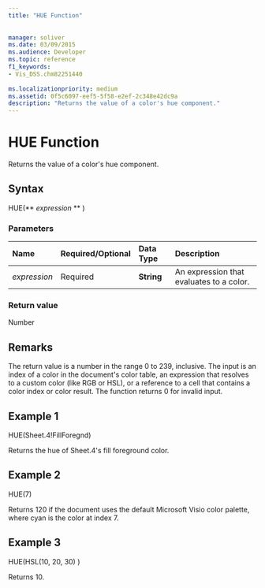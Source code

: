 ```yaml
---
title: "HUE Function"
 
 
manager: soliver
ms.date: 03/09/2015
ms.audience: Developer
ms.topic: reference
f1_keywords:
- Vis_DSS.chm82251440
 
ms.localizationpriority: medium
ms.assetid: 0f5c6097-eef5-5f58-e2ef-2c348e42dc9a
description: "Returns the value of a color's hue component."
---
```


# HUE Function

Returns the value of a color's hue component.
  
## Syntax

HUE(** *expression* ** ) 
  
### Parameters

|**Name**|**Required/Optional**|**Data Type**|**Description**|
|:-----|:-----|:-----|:-----|
| _expression_ <br/> |Required  <br/> |**String** <br/> |An expression that evaluates to a color. |
   
### Return value

Number
  
## Remarks

The return value is a number in the range 0 to 239, inclusive. The input is an index of a color in the document's color table, an expression that resolves to a custom color (like RGB or HSL), or a reference to a cell that contains a color index or color result. The function returns 0 for invalid input. 
  
## Example 1

HUE(Sheet.4!FillForegnd)
  
Returns the hue of Sheet.4's fill foreground color.
  
## Example 2

HUE(7)
  
Returns 120 if the document uses the default Microsoft Visio color palette, where cyan is the color at index 7.
  
## Example 3

HUE(HSL(10, 20, 30) )
  
Returns 10.
  

